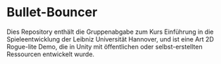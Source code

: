 # Bullet-Bouncer
Dies Repository enthält die Gruppenabgabe zum Kurs Einführung in die Spieleentwicklung der Leibniz Universität Hannover, und ist eine Art 2D Rogue-lite Demo, die in Unity mit öffentlichen oder selbst-erstellten Ressourcen entwickelt wurde.
